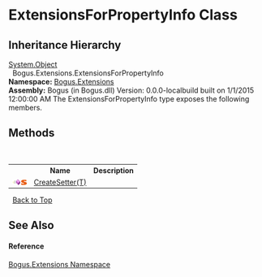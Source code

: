 # ExtensionsForPropertyInfo Class
 


## Inheritance Hierarchy
<a href="http://msdn2.microsoft.com/en-us/library/e5kfa45b" target="_blank">System.Object</a><br />&nbsp;&nbsp;Bogus.Extensions.ExtensionsForPropertyInfo<br />
**Namespace:**&nbsp;<a href="N_Bogus_Extensions">Bogus.Extensions</a><br />**Assembly:**&nbsp;Bogus (in Bogus.dll) Version: 0.0.0-localbuild built on 1/1/2015 12:00:00 AM
The ExtensionsForPropertyInfo type exposes the following members.


## Methods
&nbsp;<table><tr><th></th><th>Name</th><th>Description</th></tr><tr><td>![Public method](media/pubmethod.gif "Public method")![Static member](media/static.gif "Static member")</td><td><a href="M_Bogus_Extensions_ExtensionsForPropertyInfo_CreateSetter__1">CreateSetter(T)</a></td><td /></tr></table>&nbsp;
<a href="#extensionsforpropertyinfo-class">Back to Top</a>

## See Also


#### Reference
<a href="N_Bogus_Extensions">Bogus.Extensions Namespace</a><br />